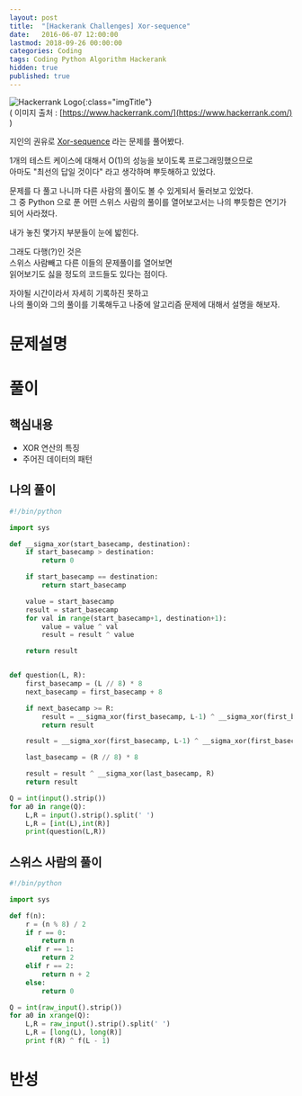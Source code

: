```yaml
---
layout: post
title:  "[Hackerank Challenges] Xor-sequence"
date:   2016-06-07 12:00:00
lastmod: 2018-09-26 00:00:00
categories: Coding
tags: Coding Python Algorithm Hackerank
hidden: true
published: true
---
```


![Hackerrank Logo](https://d3keuzeb2crhkn.cloudfront.net/hackerrank/assets/brand/wordmark_for_work_sm-9a35b2885d5592f8878bcefc673f1221.png){:class="imgTitle"}  
( 이미지 출처 : [https://www.hackerrank.com/](https://www.hackerrank.com/) )  

지인의 권유로 [Xor-sequence](https://www.hackerrank.com/challenges/xor-se) 라는 문제를 풀어봤다.  

1개의 테스트 케이스에 대해서 O(1)의 성능을 보이도록 프로그래밍했으므로  
아마도 "최선의 답일 것이다" 라고 생각하며 뿌듯해하고 있었다.  

문제를 다 풀고 나니까 다른 사람의 풀이도 볼 수 있게되서 둘러보고 있었다.  
그 중 Python 으로 푼 어떤 스위스 사람의 풀이를 열어보고서는 나의 뿌듯함은 연기가 되어 사라졌다.  

<!--more-->

내가 놓친 몇가지 부분들이 눈에 밟힌다.  

그래도 다행(?)인 것은  
스위스 사람빼고 다른 이들의 문제풀이를 열어보면  
읽어보기도 싫을 정도의 코드들도 있다는 점이다.  


자야될 시간이라서 자세히 기록하진 못하고  
나의 풀이와 그의 풀이를 기록해두고 나중에 알고리즘 문제에 대해서 설명을 해보자.  

# 문제설명

# 풀이 

## 핵심내용
  * XOR 연산의 특징
  * 주어진 데이터의 패턴

## 나의 풀이

~~~python
#!/bin/python

import sys

def __sigma_xor(start_basecamp, destination):
    if start_basecamp > destination:
        return 0

    if start_basecamp == destination:
        return start_basecamp

    value = start_basecamp
    result = start_basecamp
    for val in range(start_basecamp+1, destination+1):
        value = value ^ val
        result = result ^ value

    return result


def question(L, R):
    first_basecamp = (L // 8) * 8
    next_basecamp = first_basecamp + 8

    if next_basecamp >= R:
        result = __sigma_xor(first_basecamp, L-1) ^ __sigma_xor(first_basecamp, R)
        return result

    result = __sigma_xor(first_basecamp, L-1) ^ __sigma_xor(first_basecamp, next_basecamp-1)

    last_basecamp = (R // 8) * 8

    result = result ^ __sigma_xor(last_basecamp, R)
    return result

Q = int(input().strip())
for a0 in range(Q):
    L,R = input().strip().split(' ')
    L,R = [int(L),int(R)]
    print(question(L,R))
~~~


## 스위스 사람의 풀이 

~~~python
#!/bin/python

import sys

def f(n):
    r = (n % 8) / 2
    if r == 0:
        return n
    elif r == 1:
        return 2
    elif r == 2:
        return n + 2
    else:
        return 0

Q = int(raw_input().strip())
for a0 in xrange(Q):
    L,R = raw_input().strip().split(' ')
    L,R = [long(L), long(R)]
    print f(R) ^ f(L - 1)
~~~


# 반성 
